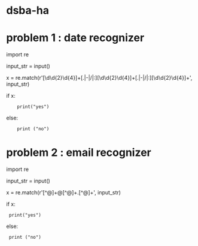 # dsba-ha
# problem 1 : date recognizer

import re

input_str = input()


x = re.match(r'[\d\d{2}\d{4}]+[\.|\-|\/|\:][\d\d{2}\d{4}]+[\.|\-|\/|\:][\d\d{2}\d{4}]+', input_str)


if x:
        
        print("yes")
    
else:
        
        print ("no")
    
    
# problem 2 : email recognizer

import re

input_str = input()

x = re.match(r'[^@]+@[^@]+\.[^@]+', input_str)

if x:

     print("yes")
    
else:

     print ("no")




